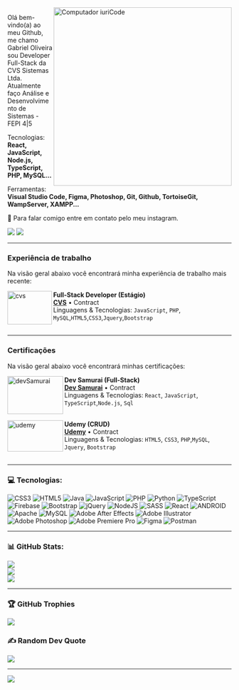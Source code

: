 <img src="https://raw.githubusercontent.com/MicaelliMedeiros/micaellimedeiros/master/image/computer-illustration.png" min-width="400px" max-width="400px" width="400px" align="right" alt="Computador iuriCode">

<p align="left"> 
Olá bem-vindo(a) ao meu Github, me chamo Gabriel Oliveira sou Developer Full-Stack da CVS Sistemas Ltda.
Atualmente faço Análise e Desenvolvimento de Sistemas - FEPI 4|5
</p>

<p align="left">
  Tecnologias: <strong>React, JavaScript, Node.js, TypeScript, PHP, MySQL...</strong>
</p>

<p align="left">
  Ferramentas: <strong>Visual Studio Code, Figma, Photoshop, Git, Github, TortoiseGit, WampServer, XAMPP...</strong>
</p>

<p align="left">
  💌 Para falar comigo entre em contato pelo meu instagram.
</p>

<p align="left">
  <a href="#" alt="Linkedin">
  <img src="https://img.shields.io/badge/-Linkedin-0e76a8?style=flat-square&logo=Linkedin&logoColor=white&link=https://www.linkedin.com/in/gabriel-oliveira-106906219/" /></a>

  <a href="#" alt="Instagram">
  <img src="https://img.shields.io/badge/-Instagram-DF0174?style=flat-square&labelColor=DF0174&logo=instagram&logoColor=white&link=https://www.instagram.com/gabrielnas._/"/></a>
</p>  

<hr>

### Experiência de trabalho
Na visão geral abaixo você encontrará minha experiência de trabalho mais recente:

[<img align="left" height="75px" width="100px" alt="cvs" src="https://www.mentorar.com.br/wp-content/uploads/2016/07/logo_cliente2.png"/>](https://cvssistemas.com.br/)

**Full-Stack Developer (Estágio)** \
[**CVS**](https://cvssistemas.com.br/) • Contract \
Linguagens & Tecnologias: `JavaScript`, `PHP`, `MySQL`,`HTML5`,`CSS3`,`Jquery`,`Bootstrap`\
<br/>

<hr>

### Certificações
Na visão geral abaixo você encontrará minhas certificações:

[<img align="left" height="85px" width="125px" alt="devSamurai" src="https://class.devsamurai.com.br/assets/logo-ef6ee22864637a2fe661fd192e85c66c9dba6229e0dc6bf238882155fad5c168.svg"/>](https://class.devsamurai.com.br/)

**Dev Samurai (Full-Stack)** \
[**Dev Samurai**](https://class.devsamurai.com.br/) • Contract \
Linguagens & Tecnologias: `React`, `JavaScript`, `TypeScript`,`Node.js`, `Sql`\
<br/>

[<img align="left" height="70px" width="125px" alt="udemy" src="https://logos-world.net/wp-content/uploads/2021/11/Udemy-Emblem.png"/>](https://www.udemy.com/)

**Udemy (CRUD)** \
[**Udemy**](https://www.udemy.com/) • Contract \
Linguagens & Tecnologias: `HTML5`, `CSS3`, `PHP`,`MySQL`, `Jquery`, `Bootstrap`\
<br/>

<hr>



### 💻 Tecnologias:
![CSS3](https://img.shields.io/badge/css3-%231572B6.svg?style=for-the-badge&logo=css3&logoColor=white) ![HTML5](https://img.shields.io/badge/html5-%23E34F26.svg?style=for-the-badge&logo=html5&logoColor=white) ![Java](https://img.shields.io/badge/java-%23ED8B00.svg?style=for-the-badge&logo=java&logoColor=white) ![JavaScript](https://img.shields.io/badge/javascript-%23323330.svg?style=for-the-badge&logo=javascript&logoColor=%23F7DF1E) ![PHP](https://img.shields.io/badge/php-%23777BB4.svg?style=for-the-badge&logo=php&logoColor=white) ![Python](https://img.shields.io/badge/python-3670A0?style=for-the-badge&logo=python&logoColor=ffdd54) ![TypeScript](https://img.shields.io/badge/typescript-%23007ACC.svg?style=for-the-badge&logo=typescript&logoColor=white) ![Firebase](https://img.shields.io/badge/firebase-%23039BE5.svg?style=for-the-badge&logo=firebase) ![Bootstrap](https://img.shields.io/badge/bootstrap-%23563D7C.svg?style=for-the-badge&logo=bootstrap&logoColor=white) ![jQuery](https://img.shields.io/badge/jquery-%230769AD.svg?style=for-the-badge&logo=jquery&logoColor=white) ![NodeJS](https://img.shields.io/badge/node.js-6DA55F?style=for-the-badge&logo=node.js&logoColor=white) ![SASS](https://img.shields.io/badge/SASS-hotpink.svg?style=for-the-badge&logo=SASS&logoColor=white) ![React](https://img.shields.io/badge/react-%2320232a.svg?style=for-the-badge&logo=react&logoColor=%2361DAFB) ![ANDROID](https://img.shields.io/badge/android-%2320232a.svg?style=for-the-badge&logo=android&logoColor=%a4c639) ![Apache](https://img.shields.io/badge/apache-%23D42029.svg?style=for-the-badge&logo=apache&logoColor=white) ![MySQL](https://img.shields.io/badge/mysql-%2300f.svg?style=for-the-badge&logo=mysql&logoColor=white) ![Adobe After Effects](https://img.shields.io/badge/Adobe%20After%20Effects-9999FF.svg?style=for-the-badge&logo=Adobe%20After%20Effects&logoColor=white) ![Adobe Illustrator](https://img.shields.io/badge/adobeillustrator-%23FF9A00.svg?style=for-the-badge&logo=adobeillustrator&logoColor=white) ![Adobe Photoshop](https://img.shields.io/badge/adobephotoshop-%2331A8FF.svg?style=for-the-badge&logo=adobephotoshop&logoColor=white) ![Adobe Premiere Pro](https://img.shields.io/badge/Adobe%20Premiere%20Pro-9999FF.svg?style=for-the-badge&logo=Adobe%20Premiere%20Pro&logoColor=white) 	![Figma](https://img.shields.io/badge/figma-%23F24E1E.svg?style=for-the-badge&logo=figma&logoColor=white) ![Postman](https://img.shields.io/badge/Postman-FF6C37?style=for-the-badge&logo=postman&logoColor=white)

<hr>

### 📊 GitHub Stats:
![](https://github-readme-stats.vercel.app/api?username=aieff&theme=dark&hide_border=false&include_all_commits=true&count_private=true)<br/>
![](https://github-readme-streak-stats.herokuapp.com/?user=aieff&theme=dark&hide_border=false)<br/>
![](https://github-readme-stats.vercel.app/api/top-langs/?username=aieff&theme=dark&hide_border=false&include_all_commits=true&count_private=true&layout=compact)

<hr>

### 🏆 GitHub Trophies
![](https://github-profile-trophy.vercel.app/?username=aieff&theme=radical&no-frame=true&no-bg=false&margin-w=4)

### ✍️ Random Dev Quote
![](https://quotes-github-readme.vercel.app/api?type=horizontal&theme=radical)

---
[![](https://visitcount.itsvg.in/api?id=aieff&icon=0&color=0)](https://visitcount.itsvg.in)
